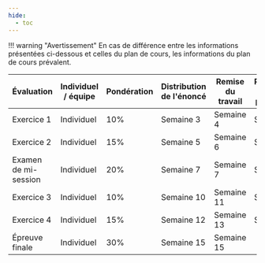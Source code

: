 ```yaml
---
hide:
  - toc
---
```


!!! warning "Avertissement"
    En cas de différence entre les informations présentées ci-dessous et
    celles du plan de cours, les informations du plan de cours prévalent.

| Évaluation         | Individuel / équipe                                 | Pondération | Distribution de l'énoncé | Remise du travail     | Rétroaction du professeur |
|--------------------|-----------------------------------------------------|-------------|--------------------------|-----------------------|---------------------------|
| Exercice 1         | Individuel                                          | 10%         | Semaine 3                | Semaine 4             | Semaine 5                 |
| Exercice 2         | Individuel                                          | 15%         | Semaine 5                | Semaine 6             | Semaine 7                 |
| Examen de mi-session | Individuel                                        | 20%         | Semaine 7                | Semaine 7             | Semaine 8                 |
| Exercice 3         | Individuel                                          | 10%         | Semaine 10               | Semaine 11            | Semaine 12                |
| Exercice 4         | Individuel                                          | 15%         | Semaine 12               | Semaine 13            | Semaine 14                |
| Épreuve finale     | Individuel                                          | 30%         | Semaine 15               | Semaine 15            |                           |
